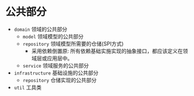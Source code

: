# 公共部分

- `domain` 领域的公共部分
  - `model` 领域模型的公共部分
  - `repository` 领域模型所需要的仓储(SPI方式)
    - 采用依赖倒置原: 所有依赖基础实施实现的抽象接口，都应该定义在领域层或应用层中。
  - `service` 领域服务的公共部分
- `infrastructure` 基础设施的公共部分
  - `repository` 仓储实现的公共部分
- `util` 工具类

